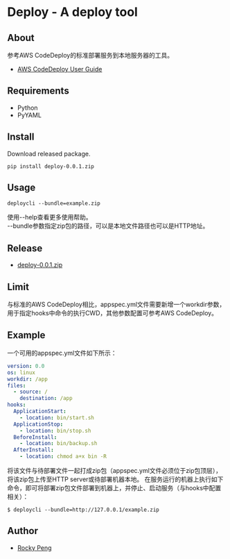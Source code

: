 # Deploy - A deploy tool

## About
参考AWS CodeDeploy的标准部署服务到本地服务器的工具。
- [AWS CodeDeploy User Guide](https://docs.aws.amazon.com/zh_cn/codedeploy/latest/userguide/welcome.html)

## Requirements
- Python
- PyYAML

## Install
Download released package.  
```shell
pip install deploy-0.0.1.zip
```

## Usage
```shell
deploycli --bundle=example.zip
```
使用--help查看更多使用帮助。  
--bundle参数指定zip包的路径，可以是本地文件路径也可以是HTTP地址。

## Release
- [deploy-0.0.1.zip](dist/deploy-0.0.1.zip)

## Limit
与标准的AWS CodeDeploy相比，appspec.yml文件需要新增一个workdir参数，用于指定hooks中命令的执行CWD，其他参数配置可参考AWS CodeDeploy。

## Example
一个可用的appspec.yml文件如下所示：
```yaml
version: 0.0
os: linux
workdir: /app
files:
  - source: /
    destination: /app
hooks:
  ApplicationStart:
    - location: bin/start.sh
  ApplicationStop:
    - location: bin/stop.sh
  BeforeInstall:
    - location: bin/backup.sh
  AfterInstall:
    - location: chmod a+x bin -R
```
将该文件与待部署文件一起打成zip包（appspec.yml文件必须位于zip包顶层），将该zip包上传至HTTP server或待部署机器本地。
在服务运行的机器上执行如下命令，即可将部署zip包文件部署到机器上，并停止、启动服务（与hooks中配置相关）：
```shell
$ deploycli --bundle=http://127.0.0.1/example.zip
```

## Author
- <a href="mailto:pmq2008@gmail.com">Rocky Peng</a>
